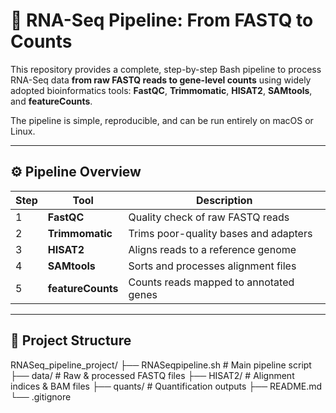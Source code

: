 # 🧬 RNA-Seq Pipeline: From FASTQ to Counts

This repository provides a complete, step-by-step Bash pipeline to process RNA-Seq data **from raw FASTQ reads to gene-level counts** using widely adopted bioinformatics tools: **FastQC**, **Trimmomatic**, **HISAT2**, **SAMtools**, and **featureCounts**.

The pipeline is simple, reproducible, and can be run entirely on macOS or Linux.

---

## ⚙️ **Pipeline Overview**

| Step | Tool | Description |
|------|------|--------------|
| 1 | **FastQC** | Quality check of raw FASTQ reads |
| 2 | **Trimmomatic** | Trims poor-quality bases and adapters |
| 3 | **HISAT2** | Aligns reads to a reference genome |
| 4 | **SAMtools** | Sorts and processes alignment files |
| 5 | **featureCounts** | Counts reads mapped to annotated genes |

---

## 🧩 **Project Structure**
RNASeq_pipeline_project/
├── RNASeqpipeline.sh # Main pipeline script
├── data/ # Raw & processed FASTQ files
├── HISAT2/ # Alignment indices & BAM files
├── quants/ # Quantification outputs
├── README.md
└── .gitignore
